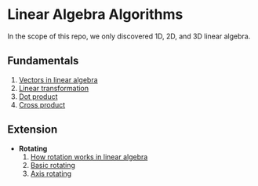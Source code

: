# Linear Algebra Algorithms
In the scope of this repo, we only discovered 1D, 2D, and 3D linear algebra.
## Fundamentals
  1. [Vectors in linear algebra]() <br/>
  2. [Linear transformation]() <br/>
  3. [Dot product]() <br/>
  4. [Cross product]() <br/>

## Extension
- **Rotating**
  1. [How rotation works in linear algebra]()
  3. [Basic rotating]()
  4. [Axis rotating]()
